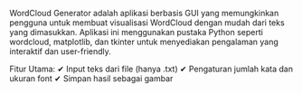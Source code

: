 WordCloud Generator adalah aplikasi berbasis GUI yang memungkinkan pengguna untuk membuat visualisasi WordCloud dengan mudah dari teks yang dimasukkan. Aplikasi ini menggunakan pustaka Python seperti wordcloud, matplotlib, dan tkinter untuk menyediakan pengalaman yang interaktif dan user-friendly.

Fitur Utama:
✔ Input teks dari file (hanya .txt)
✔ Pengaturan jumlah kata dan ukuran font
✔ Simpan hasil sebagai gambar
